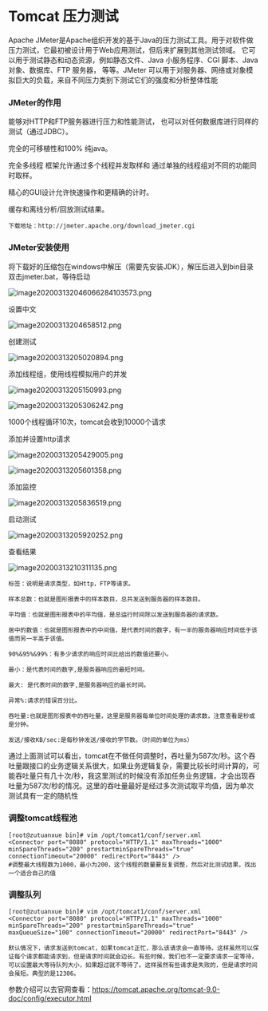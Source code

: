 # Tomcat 压力测试

Apache JMeter是Apache组织开发的基于Java的压力测试工具。用于对软件做压力测试，它最初被设计用于Web应用测试，但后来扩展到其他测试领域。 它可以用于测试静态和动态资源，例如静态文件、Java 小服务程序、CGI 脚本、Java 对象、数据库、FTP 服务器， 等等。JMeter 可以用于对服务器、网络或对象模拟巨大的负载，来自不同压力类别下测试它们的强度和分析整体性能

### JMeter的作用

能够对HTTP和FTP服务器进行压力和性能测试， 也可以对任何数据库进行同样的测试（通过JDBC）。

完全的可移植性和100% 纯java。

完全多线程 框架允许通过多个线程并发取样和 通过单独的线程组对不同的功能同时取样。

精心的GUI设计允许快速操作和更精确的计时。

缓存和离线分析/回放测试结果。

```
下载地址：http://jmeter.apache.org/download_jmeter.cgi
```

### JMeter安装使用

将下载好的压缩包在windows中解压（需要先安装JDK），解压后进入到bin目录双击jmeter.bat，等待启动

![image202003132046066284103573.png](assets/net-img-1603162643439-20230818112332-vyadgve.png)

设置中文

![image20200313204658512.png](assets/net-img-1603162670876-20230818112332-79tsv6a.png)

创建测试

![image20200313205020894.png](assets/net-img-1603162712089-20230818112332-9h6w2z5.png)

添加线程组，使用线程模拟用户的并发

![image20200313205150993.png](assets/net-img-1603162732432-20230818112333-74vuaev.png)

![image20200313205306242.png](assets/net-img-1603162745836-20230818112333-f6ey3wt.png)

1000个线程循环10次，tomcat会收到10000个请求

添加并设置http请求

![image20200313205429005.png](assets/net-img-1603162768123-20230818112334-0ppt7iv.png)

![image20200313205601358.png](assets/net-img-1603162783074-20230818112334-w54qzzy.png)

添加监控

![image20200313205836519.png](assets/net-img-1603162795573-20230818112335-dbtpseq.png)

启动测试

![image20200313205920252.png](assets/net-img-1603162808359-20230818112335-d52tw96.png)

查看结果

![image20200313210311135.png](assets/net-img-1603162821286-20230818112336-0rvxz6v.png)

```
标签：说明是请求类型，如Http，FTP等请求。

样本总数：也就是图形报表中的样本数目，总共发送到服务器的样本数目。

平均值：也就是图形报表中的平均值，是总运行时间除以发送到服务器的请求数。

居中的数值：也就是图形报表中的中间值，是代表时间的数字，有一半的服务器响应时间低于该值而另一半高于该值。

90%&95%&99%：有多少请求的响应时间比给出的数值还要小。

最小：是代表时间的数字,是服务器响应的最短时间。

最大: 是代表时间的数字,是服务器响应的最长时间。

异常%:请求的错误百分比。

吞吐量:也就是图形报表中的吞吐量，这里是服务器每单位时间处理的请求数，注意查看是秒或是分钟。

发送/接收KB/sec:是每秒钟发送/接收的字节数。（时间的单位为ms）
```

通过上面测试可以看出，tomcat在不做任何调整时，吞吐量为587次/秒。这个吞吐量跟接口的业务逻辑关系很大，如果业务逻辑复杂，需要比较长时间计算的，可能吞吐量只有几十次/秒，我这里测试的时候没有添加任务业务逻辑，才会出现吞吐量为587次/秒的情况。这里的吞吐量最好是经过多次测试取平均值，因为单次测试具有一定的随机性

### 调整tomcat线程池

```
[root@zutuanxue bin]# vim /opt/tomcat1/conf/server.xml    
<Connector port="8080" protocol="HTTP/1.1" maxThreads="1000" minSpareThreads="200" prestartminSpareThreads="true" connectionTimeout="20000" redirectPort="8443" />
#调整最大线程数为1000，最小为200，这个线程的数量要反复调整，然后对比测试结果，找出一个适合自己的值
```

### 调整队列

```
[root@zutuanxue bin]# vim /opt/tomcat1/conf/server.xml 
<Connector port="8080" protocol="HTTP/1.1" maxThreads="1000" minSpareThreads="200" prestartminSpareThreads="true"	maxQueueSize="100" connectionTimeout="20000" redirectPort="8443" />

默认情况下，请求发送到tomcat，如果tomcat正忙，那么该请求会一直等待。这样虽然可以保证每个请求都能请求到，但是请求时间就会边长。有些时候，我们也不一定要求请求一定等待，可以设置最大等待队列大小，如果超过就不等待了。这样虽然有些请求是失败的，但是请求时间会虽短。典型的是12306。
```

参数介绍可以去官网查看：https://tomcat.apache.org/tomcat-9.0-doc/config/executor.html
